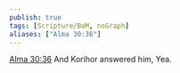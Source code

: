 ```yaml
---
publish: true
tags: [Scripture/BoM, noGraph]
aliases: ["Alma 30:36"]
---
```

[Alma 30:36](https://churchofjesuschrist.org/study/scriptures/bofm/alma/30?lang=eng&id=p36#p36) And Korihor answered him, Yea.
